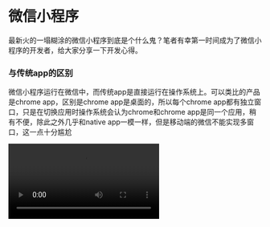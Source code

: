 # 微信小程序

最新火的一塌糊涂的微信小程序到底是个什么鬼？笔者有幸第一时间成为了微信小程序的开发者，给大家分享一下开发心得。

### 与传统app的区别

微信小程序运行在微信中，而传统app是直接运行在操作系统上。可以类比的产品是chrome app，区别是chrome app是桌面的，所以每个chrome app都有独立窗口，只是在切换应用时操作系统会认为chrome和chrome app是同一个应用，稍有不便，除此之外几乎和native app一模一样，但是移动端的微信不能实现多窗口，这一点十分尴尬

<video src="http://maoyan.meituan.net/movie/videos/640x1138daeb763620144bbdb09775c3a51e6557.mp4" autoplay loop heigth="500" />

对于用户而言，在html5和native之间多了一个选择，16G手机的福音。
对于企业而言，开发小程序的成本低于native app，已经有native app
对于微信而言，功能更强大的微信用户粘性更大，地位更加稳定

##### 问答

- **微信小程序是html5吗？**
不是，微信小程序是利用web技术开发native页面。体验比html5要好很多，比纯的native应用稍差（因为中间有一个转义的过程）。并且小程序中不能嵌入web页面，也不能跳转到web页面。
- **个人用户可以申请小程序吗？**
不可以，小程序目前只对企业、政府、媒体和其他组织开放（其他组织是什么...反正就是不对个人开放）。

### 小程序的边界

微信为了更方便地管理小程序，给小程序添加了诸多限制，其中页面整体的结构就限制的非常死

- 代码包的大小最多1M（保证用户第一次快速下载）
- 页面的层级最多5层
- 不能主动给用户推送微信消息，只有当用户完成某个操作时，比如付款，这时可以给用户推送一个付款成功的消息，而且消息有固定的模板，自由发挥的空间很小


##### 问答

- **能不能做个“微信”？**
不能，因为没有主动推送消息的能力
- **可以把页面做成沉浸式吗？**
不能
- **能做游戏吗？**
由于渲染机制和代码包大小等原因，很难做出效果很好的游戏，2048、象棋还是可以的
- **能做直播吗？**
不能
- **如果已经到了第5级页面，可以使用图片预览和地图预览吗？**
可以
- **每个小程序最多1M，那么1G内存就可以装1024个小程序咯？**
如果只安装不运行确实可以，1M只是代码包的大小，实际运行起来会占用大得多存储空间，小程序的本地缓存限制为5M，网络图片会额外占用缓存

### 入口与传播

张小龙同学发了个朋友圈，安卓系统桌面上都是微信小程序，似乎预示着小程序会有系统桌面的入口，简直吊炸天。那么ios怎么办呢，其实ios下也是可以做桌面图标，变通一下，因为Safari可以添加网页到桌面，可以在打开的网页中跳转到微信小程序，网页云音乐的听歌识曲就是这么干的，体验略微有些奇怪，不知道微信会不会这么干

### 开发技巧
这部分内容很干，主要是面向开发者的。